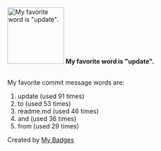 <img src="https://github.com/my-badges/my-badges/blob/master/src/all-badges/favorite-word/favorite-word.png?raw=true" alt="My favorite word is &quot;update&quot;." title="My favorite word is &quot;update&quot;." width="128">
<strong>My favorite word is &quot;update&quot;.</strong>
<br><br>

My favorite commit message words are:

1. update (used 91 times)
2. to (used 53 times)
3. readme.md (used 46 times)
4. and (used 36 times)
5. from (used 29 times)


Created by <a href="https://github.com/my-badges/my-badges">My Badges</a>